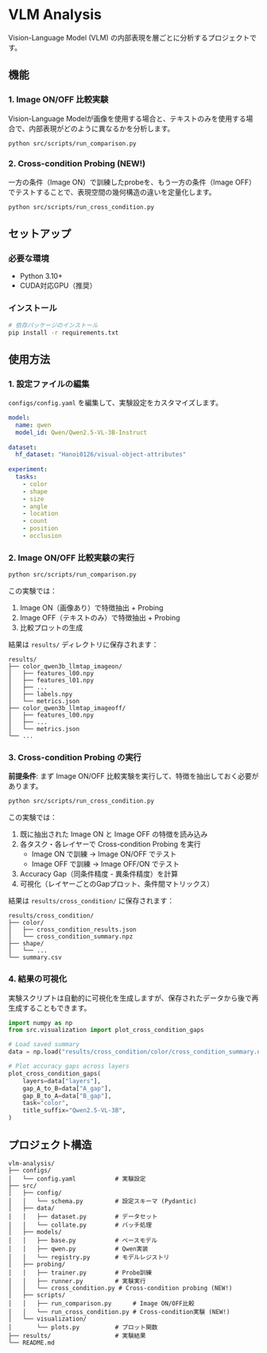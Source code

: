 # VLM Analysis

Vision-Language Model (VLM) の内部表現を層ごとに分析するプロジェクトです。

## 機能

### 1. Image ON/OFF 比較実験

Vision-Language Modelが画像を使用する場合と、テキストのみを使用する場合で、内部表現がどのように異なるかを分析します。

```bash
python src/scripts/run_comparison.py
```

### 2. Cross-condition Probing (NEW!)

一方の条件（Image ON）で訓練したprobeを、もう一方の条件（Image OFF）でテストすることで、表現空間の幾何構造の違いを定量化します。

```bash
python src/scripts/run_cross_condition.py
```

## セットアップ

### 必要な環境

- Python 3.10+
- CUDA対応GPU（推奨）

### インストール

```bash
# 依存パッケージのインストール
pip install -r requirements.txt
```

## 使用方法

### 1. 設定ファイルの編集

`configs/config.yaml` を編集して、実験設定をカスタマイズします。

```yaml
model:
  name: qwen
  model_id: Qwen/Qwen2.5-VL-3B-Instruct
  
dataset:
  hf_dataset: "Hanoi0126/visual-object-attributes"
  
experiment:
  tasks:
    - color
    - shape
    - size
    - angle
    - location
    - count
    - position
    - occlusion
```

### 2. Image ON/OFF 比較実験の実行

```bash
python src/scripts/run_comparison.py
```

この実験では：
1. Image ON（画像あり）で特徴抽出 + Probing
2. Image OFF（テキストのみ）で特徴抽出 + Probing
3. 比較プロットの生成

結果は `results/` ディレクトリに保存されます：

```
results/
├── color_qwen3b_llmtap_imageon/
│   ├── features_l00.npy
│   ├── features_l01.npy
│   ├── ...
│   ├── labels.npy
│   └── metrics.json
├── color_qwen3b_llmtap_imageoff/
│   ├── features_l00.npy
│   ├── ...
│   └── metrics.json
└── ...
```

### 3. Cross-condition Probing の実行

**前提条件**: まず Image ON/OFF 比較実験を実行して、特徴を抽出しておく必要があります。

```bash
python src/scripts/run_cross_condition.py
```

この実験では：
1. 既に抽出された Image ON と Image OFF の特徴を読み込み
2. 各タスク・各レイヤーで Cross-condition Probing を実行
   - Image ON で訓練 → Image ON/OFF でテスト
   - Image OFF で訓練 → Image OFF/ON でテスト
3. Accuracy Gap（同条件精度 - 異条件精度）を計算
4. 可視化（レイヤーごとのGapプロット、条件間マトリックス）

結果は `results/cross_condition/` に保存されます：

```
results/cross_condition/
├── color/
│   ├── cross_condition_results.json
│   └── cross_condition_summary.npz
├── shape/
│   └── ...
└── summary.csv
```

### 4. 結果の可視化

実験スクリプトは自動的に可視化を生成しますが、保存されたデータから後で再生成することもできます。

```python
import numpy as np
from src.visualization import plot_cross_condition_gaps

# Load saved summary
data = np.load("results/cross_condition/color/cross_condition_summary.npz")

# Plot accuracy gaps across layers
plot_cross_condition_gaps(
    layers=data["layers"],
    gap_A_to_B=data["A_gap"],
    gap_B_to_A=data["B_gap"],
    task="color",
    title_suffix="Qwen2.5-VL-3B",
)
```

## プロジェクト構造

```
vlm-analysis/
├── configs/
│   └── config.yaml           # 実験設定
├── src/
│   ├── config/
│   │   └── schema.py         # 設定スキーマ (Pydantic)
│   ├── data/
│   │   ├── dataset.py        # データセット
│   │   └── collate.py        # バッチ処理
│   ├── models/
│   │   ├── base.py           # ベースモデル
│   │   ├── qwen.py           # Qwen実装
│   │   └── registry.py       # モデルレジストリ
│   ├── probing/
│   │   ├── trainer.py        # Probe訓練
│   │   ├── runner.py         # 実験実行
│   │   └── cross_condition.py # Cross-condition probing (NEW!)
│   ├── scripts/
│   │   ├── run_comparison.py      # Image ON/OFF比較
│   │   └── run_cross_condition.py # Cross-condition実験 (NEW!)
│   └── visualization/
│       └── plots.py          # プロット関数
├── results/                  # 実験結果
└── README.md
```


